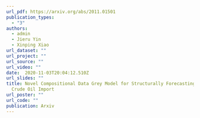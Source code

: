 ```yaml
---
url_pdf: https://arxiv.org/abs/2011.01501
publication_types:
  - "3"
authors:
  - admin
  - Jieru Yin
  - Xinping Xiao
url_dataset: ""
url_project: ""
url_source: ""
url_video: ""
date:  2020-11-03T20:04:12.510Z
url_slides: ""
title: Novel Compositional Data Grey Model for Structurally Forecasting Arctic
  Crude Oil Import
url_poster: ""
url_code: ""
publication: Arxiv
---
```

